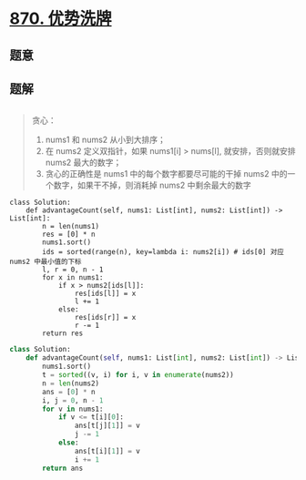 #  [870. 优势洗牌](https://leetcode.cn/problems/advantage-shuffle/)

## 题意



## 题解



```c++

```



> 贪心：
>
> 1. nums1 和 nums2 从小到大排序；
> 2. 在 nums2 定义双指针，如果 nums1[i] > nums[l], 就安排，否则就安排 nums2 最大的数字；
> 3. 贪心的正确性是 nums1 中的每个数字都要尽可能的干掉 nums2 中的一个数字，如果干不掉，则消耗掉 nums2 中剩余最大的数字

```python3
class Solution:
    def advantageCount(self, nums1: List[int], nums2: List[int]) -> List[int]:
        n = len(nums1)
        res = [0] * n
        nums1.sort()
        ids = sorted(range(n), key=lambda i: nums2[i]) # ids[0] 对应 nums2 中最小值的下标
        l, r = 0, n - 1
        for x in nums1:
            if x > nums2[ids[l]]:
                res[ids[l]] = x
                l += 1
            else:
                res[ids[r]] = x
                r -= 1
        return res
```

```python
class Solution:
    def advantageCount(self, nums1: List[int], nums2: List[int]) -> List[int]:
        nums1.sort()
        t = sorted((v, i) for i, v in enumerate(nums2))
        n = len(nums2)
        ans = [0] * n
        i, j = 0, n - 1
        for v in nums1:
            if v <= t[i][0]:
                ans[t[j][1]] = v
                j -= 1
            else:
                ans[t[i][1]] = v
                i += 1
        return ans
```

